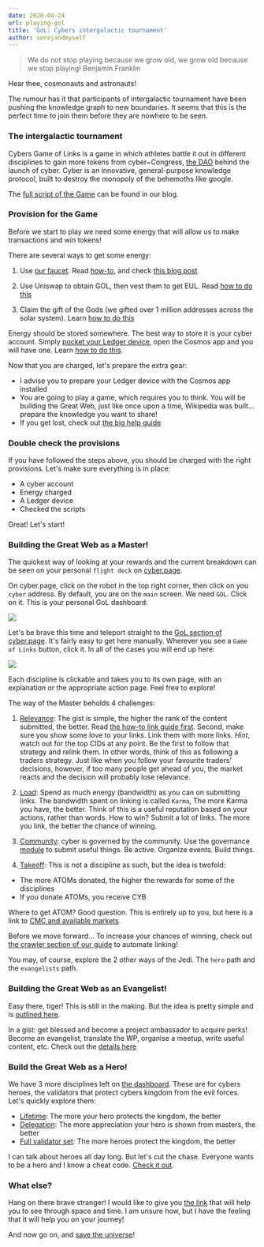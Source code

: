 ```yaml
---
date: 2020-04-24
url: playing-gol
title: 'GoL: Cybers intergalactic tournament'
author: serejandmyself
---
```


> We do not stop playing because we grow old, we grow old because we stop playing! Benjamin Franklin

Hear thee, cosmonauts and astronauts! 

The rumour has it that participants of intergalactic tournament have been pushing the knowledge graph to new boundaries. It seems that this is the perfect time to join them before they are nowhere to be seen.

### The intergalactic tournament
Cybers Game of Links is a game in which athletes battle it out in different disciplines to gain more tokens from cyber\~Congress, [the DAO](https://mainnet.aragon.org/#/cybercongress) behind the launch of cyber. Cyber is an innovative, general-purpose knowledge protocol, built to destroy the monopoly of the behemoths like google.

The [full script of the Game](https://cybercongress.ai/game-of-links/) can be found in our blog. 

### Provision for the Game
Before we start to play we need some energy that will allow us to make transactions and win tokens!

There are several ways to get some energy:

1) Use [our faucet](https://cyber.page/gol/faucet). Read [how-to](https://github.com/cybercongress/congress/blob/master/ecosystem/Cyber%20Homestead%20doc.md#using-the-faucet-to-get-tokens), and check [this blog post](https://cybercongress.ai/how-to-get-eul-tokens-if-you-have-none/)

2) Use Uniswap to obtain GOL, then vest them to get EUL. Read [how to do this](https://cybercongress.ai/how-to-get-eul-tokens-if-you-have-none/)

3) Claim the gift of the Gods (we gifted over 1 million addresses across the solar system). Learn [how to do this](https://github.com/cybercongress/congress/blob/master/ecosystem/Cyber%20Homestead%20doc.md#claiming-the-gift)

Energy should be stored somewhere. The best way to store it is your cyber account. Simply [pocket your Ledger device](https://cyber.page/pocket), open
the Cosmos app and you will have one. Learn [how to do this](https://github.com/cybercongress/congress/blob/master/ecosystem/Cyber%20Homestead%20doc.md#using-your-ledger-to-link).

Now that you are charged, let's prepare the extra gear:

- I advise you to prepare your Ledger device with the Cosmos app installed
- You are going to play a game, which requires you to think. You will be building the Great Web, just like once upon a time, Wikipedia was built... 
prepare the knowledge you want to share!
- If you get lost, check out [the big help guide](https://github.com/cybercongress/congress/blob/master/ecosystem/Cyber%20Homestead%20doc.md)

### Double check the provisions
If you have followed the steps above, you should be charged with the right provisions. Let's make sure everything is in place:

- A cyber account
- Energy charged
- A Ledger device
- Checked the scripts 

Great! Let's start!

### Building the Great Web as a Master!
The quickest way of looking at your rewards and the current breakdown can be seen on your personal `flight deck` on [cyber.page](https://cyber.page/). 

On cyber.page, click on the robot in the top right corner, then click on you `cyber` address. By default, you are on the `main` screen. We need `GOL`. Click on it. This is your personal GoL dashboard:

<img src="https://i.postimg.cc/wjWLhMcM/Screenshot-from-2020-04-08-14-51-30.png" />

Let's be brave this time and teleport straight to the [GoL section of cyber.page](https://cyber.page/gol). It's fairly easy to get here manually. Wherever you see a `Game of Links` button, click it. In all of the cases you will end up here:

<img src="https://i.postimg.cc/nLQkKt8M/Screenshot-from-2020-04-17-13-05-10.png" /> 

Each discipline is clickable and takes you to its own page, with an explanation or the appropriate action page. Feel free to explore!

The way of the Master beholds 4 challenges:

1) [Relevance](https://cyber.page/gol/relevance): The gist is simple, the higher the rank of the content submitted, the better.  Read [the how-to link guide first](https://github.com/cybercongress/congress/blob/master/ecosystem/Cyber%20Homestead%20doc.md#using-your-ledger-to-link). 
Second, make sure you show some love to your links. Link them with more links. *Hint*, watch out for the top CIDs at any point. Be the first to follow that strategy and relink them. In other words, think of this as following a traders strategy. Just like when you follow your favourite traders' decisions, however, if too many people get ahead of you, the market reacts and the decision will probably lose relevance.

2) [Load](https://cyber.page/gol/load): Spend as much energy (bandwidth) as you can on submitting links. The bandwidth spent on linking is called `Karma`, The more Karma you have, the better. Think of this is a useful reputation based on your actions, rather than words. How to win? Submit a lot of links. The more you link, the better the chance of winning.

3) [Community](https://cyber.page/governance): cyber is governed by the community. Use the governance [module](https://cyber.page/governance) to submit useful things. Be active. Organize events. Build things. 

4) [Takeoff](https://cyber.page/gol/takeoff): This is not a discipline as such, but the idea is twofold:

- The more ATOMs donated, the higher the rewards for some of the disciplines
- If you donate ATOMs, you receive CYB

Where to get ATOM? Good question. This is entirely up to you, but here is a link to [CMC and available markets](https://coinmarketcap.com/currencies/cosmos/markets/). 

Before we move forward... To increase your chances of winning, check out [the crawler section of our guide](https://github.com/cybercongress/congress/blob/master/ecosystem/Cyber%20Homestead%20doc.md#crawlers) to automate linking!

You may, of course, explore the 2 other ways of the Jedi. The `hero` path and the `evangelists` path.

### Building the Great Web as an Evangelist!
Easy there, tiger! This is still in the making. But the idea is pretty simple and is [outlined here](https://github.com/cybercongress/congress/blob/master/ecosystem/Cyber%20Homestead%20doc.md#church-section-subtitle-incoming-missile-alert---prepare-to-retaliate). 

In a gist: get blessed and become a project ambassador to acquire perks! Become an evangelist, translate the WP, organise a meetup, write useful content, etc. Check out the [details here](https://github.com/cybercongress/congress/blob/master/ecosystem/donations/obep.md)

### Build the Great Web as a Hero!
We have 3 more disciplines left on [the dashboard](https://cyber.page/gol). These are for cybers heroes, the validators that protect cybers kingdom from the evil forces. Let's  quickly explore them:

- [Lifetime](https://cyber.page/gol/lifetime): The more your hero protects the kingdom, the better  
- [Delegation](https://cyber.page/gol/delegation): The more appreciation your hero is shown from masters, the better
- [Full validator set](https://cyber.page/heroes): The more heroes protect the kingdom, the better

I can talk about heroes all day long. But let's cut the chase. Everyone wants to be a hero and I know a cheat code. [Check it out](https://github.com/cybercongress/congress/blob/master/ecosystem/validators/onboarding.md).

### What else?
Hang on there brave stranger! I would like to give you [the link](https://cyber.page/graph) that will help you to see through space and time. I am unsure how, but I have the feeling that it will help you on your journey! 

And now go on, and [save the universe](https://cyber.page/gol)!  


